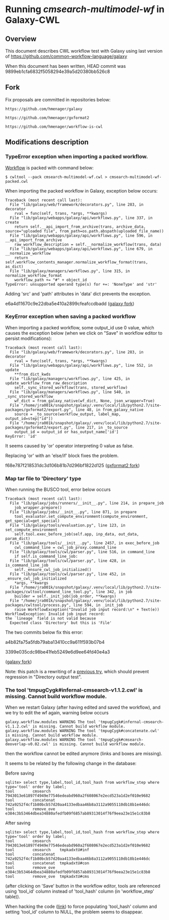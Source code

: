 # Running *cmsearch-multimodel-wf* in Galaxy-CWL

## Overview

This document describes CWL workflow test with Galaxy using last version of
https://github.com/common-workflow-language/galaxy

When this document has been written, HEAD commit  was 9899eb1cfa6832f5058294e39a5d20380bb526c8

## Fork

Fix proposals are committed in repositories below:

```
https://github.com/hmenager/galaxy
```

```
https://github.com/hmenager/gxformat2
```

```
https://github.com/hmenager/workflow-is-cwl
```

## Modifications description

### TypeError exception when importing a packed workflow.

[Workflow](https://github.com/hmenager/workflow-is-cwl/blob/master/workflows/cmsearch-multimodel-wf-packed.cwl) is packed with command below:

```
$ cwltool --pack cmsearch-multimodel-wf.cwl > cmsearch-multimodel-wf-packed.cwl
```
 
When importing the packed workflow in Galaxy, exception below occurs:

```
Traceback (most recent call last):
  File "lib/galaxy/web/framework/decorators.py", line 283, in decorator
    rval = func(self, trans, *args, **kwargs)
  File "lib/galaxy/webapps/galaxy/api/workflows.py", line 337, in create
    return self.__api_import_from_archive(trans, archive_data, source="uploaded file", from_path=os.path.abspath(uploaded_file_name))
  File "lib/galaxy/webapps/galaxy/api/workflows.py", line 596, in __api_import_from_archive
    raw_workflow_description = self.__normalize_workflow(trans, data)
  File "lib/galaxy/webapps/galaxy/api/workflows.py", line 679, in __normalize_workflow
    return self.workflow_contents_manager.normalize_workflow_format(trans, as_dict)
  File "lib/galaxy/managers/workflows.py", line 315, in normalize_workflow_format
    workflow_path += "#" + object_id
TypeError: unsupported operand type(s) for +=: 'NoneType' and 'str'
```

Adding 'src' and 'path' attributes in 'data' dict prevents the exception.

e6a4d11670c9e22dba5e410a2899cfeafccdbadd
([galaxy fork](https://github.com/hmenager/galaxy))

### KeyError exception when saving a packed workflow

When importing a packed workflow, some output_id use 0 value, which
causes the exception below (when we click on "Save" in workflow editor
to persist modifications):

```
Traceback (most recent call last):
  File "lib/galaxy/web/framework/decorators.py", line 283, in decorator
    rval = func(self, trans, *args, **kwargs)
  File "lib/galaxy/webapps/galaxy/api/workflows.py", line 552, in update
    **from_dict_kwds
  File "lib/galaxy/managers/workflows.py", line 425, in update_workflow_from_raw_description
    self._sync_stored_workflow(trans, stored_workflow)
  File "lib/galaxy/managers/workflows.py", line 540, in _sync_stored_workflow
    wf_dict = from_galaxy_native(wf_dict, None, json_wrapper=True)
  File "/home/jra001k/snapshot/galaxy/.venv/local/lib/python2.7/site-packages/gxformat2/export.py", line 48, in from_galaxy_native
    source = _to_source(workflow_output, label_map, output_id=step["id"])
  File "/home/jra001k/snapshot/galaxy/.venv/local/lib/python2.7/site-packages/gxformat2/export.py", line 217, in _to_source
    output_id = output_id or has_output_name['id']
KeyError: 'id'
```

It seems caused by 'or' operator interpreting 0 value as false.

Replacing 'or' with an 'else/if' block fixes the problem.

f68e787f218531dc3d106b81b7d296bf1822d125
([gxformat2 fork](https://github.com/hmenager/gxformat2))

### Map tar file to 'Directory' type

When running the BUSCO tool, error below occurs

```
Traceback (most recent call last):
  File "lib/galaxy/jobs/runners/__init__.py", line 214, in prepare_job
    job_wrapper.prepare()
  File "lib/galaxy/jobs/__init__.py", line 871, in prepare
    tool_evaluator.set_compute_environment(compute_environment, get_special=get_special)
  File "lib/galaxy/tools/evaluation.py", line 123, in set_compute_environment
    self.tool.exec_before_job(self.app, inp_data, out_data, param_dict)
  File "lib/galaxy/tools/__init__.py", line 2457, in exec_before_job
    cwl_command_line = cwl_job_proxy.command_line
  File "lib/galaxy/tools/cwl/parser.py", line 516, in command_line
    if self.is_command_line_job:
  File "lib/galaxy/tools/cwl/parser.py", line 428, in is_command_line_job
    self._ensure_cwl_job_initialized()
  File "lib/galaxy/tools/cwl/parser.py", line 452, in _ensure_cwl_job_initialized
    *args, **kwargs
  File "/home/jra001k/snapshot/galaxy/.venv/local/lib/python2.7/site-packages/cwltool/command_line_tool.py", line 342, in job
    builder = self._init_job(job_order, **kwargs)
  File "/home/jra001k/snapshot/galaxy/.venv/local/lib/python2.7/site-packages/cwltool/process.py", line 594, in _init_job
    raise WorkflowException("Invalid job input record:\n" + Text(e))
WorkflowException: Invalid job input record:
the `lineage` field is not valid because
  Expected class 'Directory' but this is 'File'
```

The two commits below fix this error:

a4b82fa75a5fdb79aba13410cc9a611f593b07b4

3399e035cdc98be41feb5249e6d9ee64fd40e4a3

([galaxy fork](https://github.com/hmenager/galaxy))

Note: this patch is a rewriting of a
[previous try](https://github.com/common-workflow-language/galaxy/commit/6e675f33b93c08d939fd520ecfafb6ee8a9726df),
which should prevent regression in "Directory output test".

### The tool 'tmpugCygk#infernal-cmsearch-v1.1.2.cwl' is missing. Cannot build workflow module.

When we restart Galaxy (after having edited and saved the workflow),
and we try to edit the wf again,  warning below occurs

```
galaxy.workflow.modules WARNING The tool 'tmpugCygk#infernal-cmsearch-v1.1.2.cwl' is missing. Cannot build workflow module.
galaxy.workflow.modules WARNING The tool 'tmpugCygk#concatenate.cwl' is missing. Cannot build workflow module.
galaxy.workflow.modules WARNING The tool 'tmpugCygk#cmsearch-deoverlap-v0.02.cwl' is missing. Cannot build workflow module.
```

then the workflow cannot be edited anymore (links and boxes are missing).

It seems to be related by the following change in the database:

Before saving
```
sqlite> select type,label,tool_id,tool_hash from workflow_step where type='tool' order by label; 
tool        cmsearch                7943013e61897f4949e77546edeabd960a2f608067e2ecd523a1d2ef010e9682
tool        concatenat              742a9252f4cf1b80bcb57d20aa4133edbaa46b8a3112a9055110db18b1e446dc
tool        remove_ove              e384c3b53464dbea34880afedfb09f6857ab89313014f76f9eea23e15e1c83b8
```

After saving
```
sqlite> select type,label,tool_id,tool_hash from workflow_step where type='tool' order by label; 
tool        cmsearch                   7943013e61897f4949e77546edeabd960a2f608067e2ecd523a1d2ef010e9682
tool        cmsearch    tmpkadxtU#inf                                                                  
tool        concatenat                 742a9252f4cf1b80bcb57d20aa4133edbaa46b8a3112a9055110db18b1e446dc
tool        concatenat  tmpkadxtU#con                                                                  
tool        remove_ove                 e384c3b53464dbea34880afedfb09f6857ab89313014f76f9eea23e15e1c83b8
tool        remove_ove  tmpkadxtU#cms  
```

(after clicking on 'Save' button in the workflow editor, tools are
referenced using 'tool_id' column instead of 'tool_hash' column (in
'workflow_step' table)).

When hacking the code 
([link](https://github.com/hmenager/galaxy/commit/3c167c3f8e945d67190e5faacc8fa1b14ce9e194)) 
to force populating 'tool_hash' column and setting
'tool_id' column to NULL, the problem seems to disappear.
